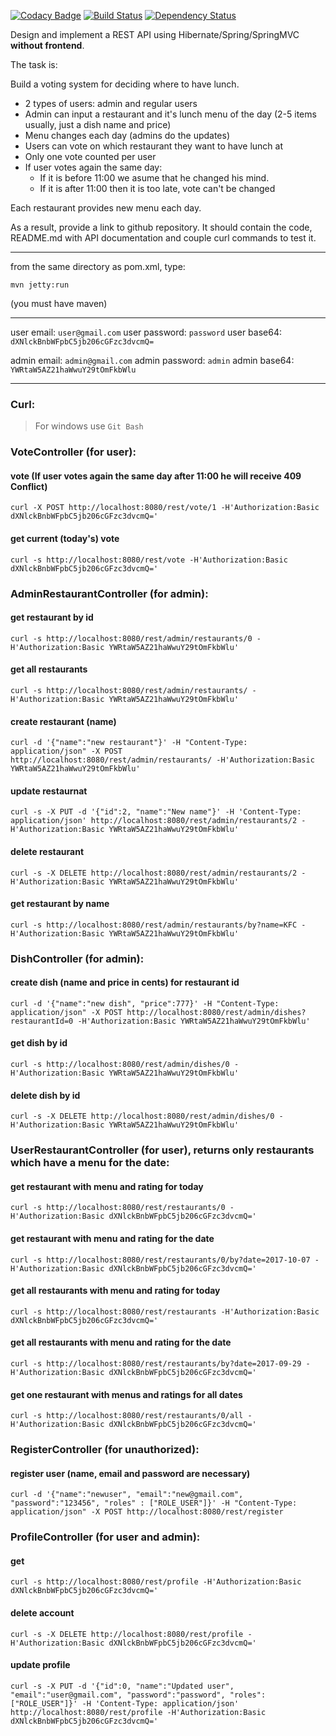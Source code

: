 [![Codacy Badge](https://api.codacy.com/project/badge/Grade/b76156f45d66430a9b6d9cfd97026f85)](https://www.codacy.com/app/vlad-kucher/RestaurantVoting?utm_source=github.com&amp;utm_medium=referral&amp;utm_content=vlad-kucher/RestaurantVoting&amp;utm_campaign=Badge_Grade)
[![Build Status](https://travis-ci.org/vlad-kucher/RestaurantVoting.svg?branch=master)](https://travis-ci.org/vlad-kucher/RestaurantVoting)
[![Dependency Status](https://www.versioneye.com/user/projects/59d978d815f0d7004b3e737c/badge.svg?style=flat-square)](https://www.versioneye.com/user/projects/59d978d815f0d7004b3e737c)

Design and implement a REST API using Hibernate/Spring/SpringMVC **without frontend**.

The task is:

Build a voting system for deciding where to have lunch.

 * 2 types of users: admin and regular users
 * Admin can input a restaurant and it's lunch menu of the day (2-5 items usually, just a dish name and price)
 * Menu changes each day (admins do the updates)
 * Users can vote on which restaurant they want to have lunch at
 * Only one vote counted per user
 * If user votes again the same day:
    - If it is before 11:00 we asume that he changed his mind.
    - If it is after 11:00 then it is too late, vote can't be changed

Each restaurant provides new menu each day.

As a result, provide a link to github repository. It should contain the code, README.md with API documentation and couple curl commands to test it.

-----------------------------

from the same directory as pom.xml, type:

`mvn jetty:run`

(you must have maven)

-----------------------------

user email: `user@gmail.com`
user password: `password`
user base64: `dXNlckBnbWFpbC5jb206cGFzc3dvcmQ=`

admin email: `admin@gmail.com`
admin password: `admin`
admin base64: `YWRtaW5AZ21haWwuY29tOmFkbWlu`

-----------------------------

### Curl:
> For windows use `Git Bash`


### VoteController (for user):

#### vote (If user votes again the same day after 11:00 he will receive 409 Conflict)
`curl -X POST http://localhost:8080/rest/vote/1 -H'Authorization:Basic dXNlckBnbWFpbC5jb206cGFzc3dvcmQ='`

#### get current (today's) vote
`curl -s http://localhost:8080/rest/vote -H'Authorization:Basic dXNlckBnbWFpbC5jb206cGFzc3dvcmQ='`


### AdminRestaurantController (for admin):

#### get restaurant by id
`curl -s http://localhost:8080/rest/admin/restaurants/0 -H'Authorization:Basic YWRtaW5AZ21haWwuY29tOmFkbWlu'`

#### get all restaurants
`curl -s http://localhost:8080/rest/admin/restaurants/ -H'Authorization:Basic YWRtaW5AZ21haWwuY29tOmFkbWlu'`

#### create restaurant (name)
`curl -d '{"name":"new restaurant"}' -H "Content-Type: application/json" -X POST http://localhost:8080/rest/admin/restaurants/ -H'Authorization:Basic YWRtaW5AZ21haWwuY29tOmFkbWlu'`

#### update restaurnat
`curl -s -X PUT -d '{"id":2, "name":"New name"}' -H 'Content-Type: application/json' http://localhost:8080/rest/admin/restaurants/2 -H'Authorization:Basic YWRtaW5AZ21haWwuY29tOmFkbWlu'`

#### delete restaurant
`curl -s -X DELETE http://localhost:8080/rest/admin/restaurants/2 -H'Authorization:Basic YWRtaW5AZ21haWwuY29tOmFkbWlu'`

#### get restaurant by name
`curl -s http://localhost:8080/rest/admin/restaurants/by?name=KFC -H'Authorization:Basic YWRtaW5AZ21haWwuY29tOmFkbWlu'`


### DishController (for admin):

#### create dish (name and price in cents) for restaurant id 
`curl -d '{"name":"new dish", "price":777}' -H "Content-Type: application/json" -X POST http://localhost:8080/rest/admin/dishes?restaurantId=0 -H'Authorization:Basic YWRtaW5AZ21haWwuY29tOmFkbWlu'`

#### get dish by id
`curl -s http://localhost:8080/rest/admin/dishes/0 -H'Authorization:Basic YWRtaW5AZ21haWwuY29tOmFkbWlu'`

#### delete dish by id
`curl -s -X DELETE http://localhost:8080/rest/admin/dishes/0 -H'Authorization:Basic YWRtaW5AZ21haWwuY29tOmFkbWlu'`


### UserRestaurantController (for user), returns only restaurants which have a menu for the date:

#### get restaurant with menu and rating for today
`curl -s http://localhost:8080/rest/restaurants/0 -H'Authorization:Basic dXNlckBnbWFpbC5jb206cGFzc3dvcmQ='`

#### get restaurant with menu and rating for the date
`curl -s http://localhost:8080/rest/restaurants/0/by?date=2017-10-07 -H'Authorization:Basic dXNlckBnbWFpbC5jb206cGFzc3dvcmQ='`

#### get all restaurants with menu and rating for today
`curl -s http://localhost:8080/rest/restaurants -H'Authorization:Basic dXNlckBnbWFpbC5jb206cGFzc3dvcmQ='`

#### get all restaurants with menu and rating for the date
`curl -s http://localhost:8080/rest/restaurants/by?date=2017-09-29 -H'Authorization:Basic dXNlckBnbWFpbC5jb206cGFzc3dvcmQ='`

#### get one restaurant with menus and ratings for all dates
`curl -s http://localhost:8080/rest/restaurants/0/all -H'Authorization:Basic dXNlckBnbWFpbC5jb206cGFzc3dvcmQ='`


### RegisterController (for unauthorized):

#### register user (name, email and password are necessary)
`curl -d '{"name":"newuser", "email":"new@gmail.com", "password":"123456", "roles" : ["ROLE_USER"]}' -H "Content-Type: application/json" -X POST http://localhost:8080/rest/register`


### ProfileController (for user and admin):

#### get
`curl -s http://localhost:8080/rest/profile -H'Authorization:Basic dXNlckBnbWFpbC5jb206cGFzc3dvcmQ='`

#### delete account
`curl -s -X DELETE http://localhost:8080/rest/profile -H'Authorization:Basic dXNlckBnbWFpbC5jb206cGFzc3dvcmQ='`

#### update profile
`curl -s -X PUT -d '{"id":0, "name":"Updated user", "email":"user@gmail.com", "password":"password", "roles":["ROLE_USER"]}' -H 'Content-Type: application/json' http://localhost:8080/rest/profile -H'Authorization:Basic dXNlckBnbWFpbC5jb206cGFzc3dvcmQ='`
